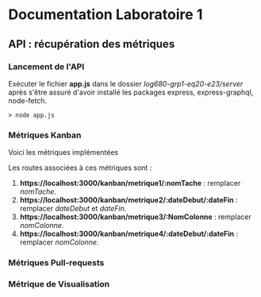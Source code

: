 # Documentation Laboratoire 1

## API : récupération des métriques

### Lancement de l'API

Exécuter le fichier __app.js__ dans le dossier *log680-grp1-eq20-e23/server* après s'être assuré d'avoir installé les packages express, express-graphql, node-fetch.

` > node app.js `


### Métriques Kanban

Voici les métriques implémentées

Les routes associées à ces métriques sont :  
1. __https://localhost:3000/kanban/metrique1/:nomTache__ : remplacer *nomTache*.
2. __https://localhost:3000/kanban/metrique2/:dateDebut/:dateFin__ : remplacer *dateDebut* et *dateFin*.
3. __https://localhost:3000/kanban/metrique3/:NomColonne__ : remplacer *nomColonne*.
4.  __https://localhost:3000/kanban/metrique4/:dateDebut/:dateFin__ : remplacer *nomColonne*.

### Métriques Pull-requests

### Métrique de Visualisation
